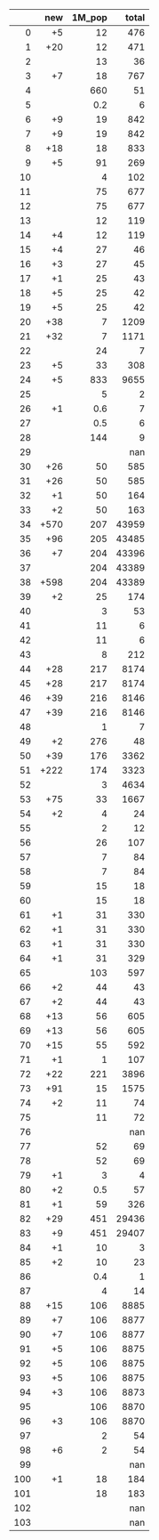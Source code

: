 |     |   new |   1M_pop |   total |
|----:|------:|---------:|--------:|
|   0 |    +5 |     12   |     476 |
|   1 |   +20 |     12   |     471 |
|   2 |       |     13   |      36 |
|   3 |    +7 |     18   |     767 |
|   4 |       |    660   |      51 |
|   5 |       |      0.2 |       6 |
|   6 |    +9 |     19   |     842 |
|   7 |    +9 |     19   |     842 |
|   8 |   +18 |     18   |     833 |
|   9 |    +5 |     91   |     269 |
|  10 |       |      4   |     102 |
|  11 |       |     75   |     677 |
|  12 |       |     75   |     677 |
|  13 |       |     12   |     119 |
|  14 |    +4 |     12   |     119 |
|  15 |    +4 |     27   |      46 |
|  16 |    +3 |     27   |      45 |
|  17 |    +1 |     25   |      43 |
|  18 |    +5 |     25   |      42 |
|  19 |    +5 |     25   |      42 |
|  20 |   +38 |      7   |    1209 |
|  21 |   +32 |      7   |    1171 |
|  22 |       |     24   |       7 |
|  23 |    +5 |     33   |     308 |
|  24 |    +5 |    833   |    9655 |
|  25 |       |      5   |       2 |
|  26 |    +1 |      0.6 |       7 |
|  27 |       |      0.5 |       6 |
|  28 |       |    144   |       9 |
|  29 |       |          |     nan |
|  30 |   +26 |     50   |     585 |
|  31 |   +26 |     50   |     585 |
|  32 |    +1 |     50   |     164 |
|  33 |    +2 |     50   |     163 |
|  34 |  +570 |    207   |   43959 |
|  35 |   +96 |    205   |   43485 |
|  36 |    +7 |    204   |   43396 |
|  37 |       |    204   |   43389 |
|  38 |  +598 |    204   |   43389 |
|  39 |    +2 |     25   |     174 |
|  40 |       |      3   |      53 |
|  41 |       |     11   |       6 |
|  42 |       |     11   |       6 |
|  43 |       |      8   |     212 |
|  44 |   +28 |    217   |    8174 |
|  45 |   +28 |    217   |    8174 |
|  46 |   +39 |    216   |    8146 |
|  47 |   +39 |    216   |    8146 |
|  48 |       |      1   |       7 |
|  49 |    +2 |    276   |      48 |
|  50 |   +39 |    176   |    3362 |
|  51 |  +222 |    174   |    3323 |
|  52 |       |      3   |    4634 |
|  53 |   +75 |     33   |    1667 |
|  54 |    +2 |      4   |      24 |
|  55 |       |      2   |      12 |
|  56 |       |     26   |     107 |
|  57 |       |      7   |      84 |
|  58 |       |      7   |      84 |
|  59 |       |     15   |      18 |
|  60 |       |     15   |      18 |
|  61 |    +1 |     31   |     330 |
|  62 |    +1 |     31   |     330 |
|  63 |    +1 |     31   |     330 |
|  64 |    +1 |     31   |     329 |
|  65 |       |    103   |     597 |
|  66 |    +2 |     44   |      43 |
|  67 |    +2 |     44   |      43 |
|  68 |   +13 |     56   |     605 |
|  69 |   +13 |     56   |     605 |
|  70 |   +15 |     55   |     592 |
|  71 |    +1 |      1   |     107 |
|  72 |   +22 |    221   |    3896 |
|  73 |   +91 |     15   |    1575 |
|  74 |    +2 |     11   |      74 |
|  75 |       |     11   |      72 |
|  76 |       |          |     nan |
|  77 |       |     52   |      69 |
|  78 |       |     52   |      69 |
|  79 |    +1 |      3   |       4 |
|  80 |    +2 |      0.5 |      57 |
|  81 |    +1 |     59   |     326 |
|  82 |   +29 |    451   |   29436 |
|  83 |    +9 |    451   |   29407 |
|  84 |    +1 |     10   |       3 |
|  85 |    +2 |     10   |      23 |
|  86 |       |      0.4 |       1 |
|  87 |       |      4   |      14 |
|  88 |   +15 |    106   |    8885 |
|  89 |    +7 |    106   |    8877 |
|  90 |    +7 |    106   |    8877 |
|  91 |    +5 |    106   |    8875 |
|  92 |    +5 |    106   |    8875 |
|  93 |    +5 |    106   |    8875 |
|  94 |    +3 |    106   |    8873 |
|  95 |       |    106   |    8870 |
|  96 |    +3 |    106   |    8870 |
|  97 |       |      2   |      54 |
|  98 |    +6 |      2   |      54 |
|  99 |       |          |     nan |
| 100 |    +1 |     18   |     184 |
| 101 |       |     18   |     183 |
| 102 |       |          |     nan |
| 103 |       |          |     nan |